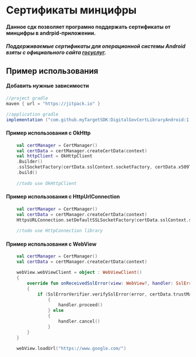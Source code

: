 # Сертификаты минцифры

#### Данное сдк позволяет програмно поддержать сертификаты от минцифры в andrpid-приложении.
##### Поддерживаемые сертификаты для операционной системы Android взяты с официального сайта  [госуслуг](https://www.gosuslugi.ru/crt).

## Пример использования 

#### Добавить нужные зависимости
```gradle
//project gradle
maven { url = "https://jitpack.io" }

//application gradle
implementation ("com.github.myTargetSDK:DigitalGovCertLibraryAndroid:1.0.24")
```
#### Пример использования с OkHttp
```kotlin
    val certManager = CertManager()
    val certData = certManager.createCertData(context)
    val httpClient = OkHttpClient
    .Builder()
    .sslSocketFactory(certData.sslContext.socketFactory, certData.x509TrustManager)
    .build()
    
    //todo use OkHttpClient
```

#### Пример использования с HttpUrlConnection
```kotlin
    val certManager = CertManager()
    val certData = certManager.createCertData(context)
    HttpsURLConnection.setDefaultSSLSocketFactory(certData.sslContext.socketFactory)
    
    //todo use HttpConnection library
```

#### Пример использования с WebView
```kotlin
    val certManager = CertManager()
    val certData = certManager.createCertData(context)

    webView.webViewClient = object : WebViewClient()
    {
        override fun onReceivedSslError(view: WebView?, handler: SslErrorHandler, error: SslError)
        {
            if (SslErrorVerifier.verifySslError(error, certData.trustManagerFactory))
                {
                    handler.proceed()
                } else
                {
                    handler.cancel()
                }
        }
    }
    
    webView.loadUrl("https://www.google.com/")
```

